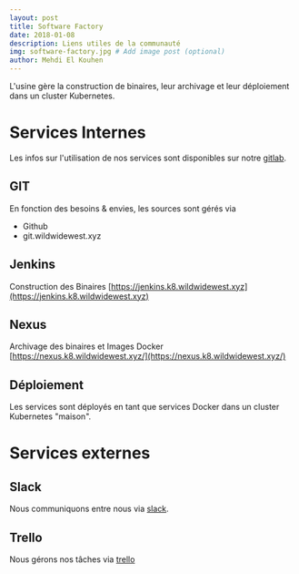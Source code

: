 ```yaml
---
layout: post
title: Software Factory
date: 2018-01-08
description: Liens utiles de la communauté
img: software-factory.jpg # Add image post (optional)
author: Mehdi El Kouhen
---
```


L'usine gère la construction de binaires, leur archivage et leur déploiement dans un cluster Kubernetes.

# Services Internes

Les infos sur l'utilisation de nos services sont disponibles sur notre [gitlab](https://git.wildwidewest.xyz/melkouhen/usine).

## GIT

En fonction des besoins & envies, les sources sont gérés via 

* Github
* git.wildwidewest.xyz

## Jenkins 
 
Construction des Binaires [https://jenkins.k8.wildwidewest.xyz](https://jenkins.k8.wildwidewest.xyz)

## Nexus

Archivage des binaires et Images Docker [https://nexus.k8.wildwidewest.xyz/](https://nexus.k8.wildwidewest.xyz/)

## Déploiement

Les services sont déployés en tant que services Docker dans un cluster Kubernetes "maison".

# Services externes

## Slack 

Nous communiquons entre nous via [slack](http://softeam-ouest.slack.com/).

## Trello

Nous gérons nos tâches via [trello](https://trello.com/)


